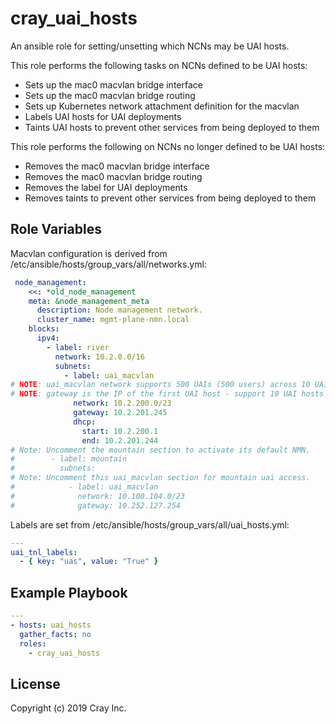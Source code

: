 cray_uai_hosts
===============

An ansible role for setting/unsetting which NCNs may be UAI hosts.

This role performs the following tasks on NCNs defined to be UAI hosts:

* Sets up the mac0 macvlan bridge interface
* Sets up the mac0 macvlan bridge routing
* Sets up Kubernetes network attachment definition for the macvlan
* Labels UAI hosts for UAI deployments
* Taints UAI hosts to prevent other services from being deployed to them

This role performs the following on NCNs no longer defined to be UAI hosts:

* Removes the mac0 macvlan bridge interface
* Removes the mac0 macvlan bridge routing
* Removes the label for UAI deployments
* Removes taints to prevent other services from being deployed to them

Role Variables
--------------

Macvlan configuration is derived from /etc/ansible/hosts/group_vars/all/networks.yml:

```yaml
 node_management:
    <<: *old_node_management
    meta: &node_management_meta
      description: Node management network.
      cluster_name: mgmt-plane-nmn.local
    blocks:
      ipv4:
        - label: river
          network: 10.2.0.0/16
          subnets:
            - label: uai_macvlan
# NOTE: uai_macvlan network supports 500 UAIs (500 users) across 10 UAI hosts
# NOTE: gateway is the IP of the first UAI host - support 10 UAI hosts 10.2.201.[245-254]
              network: 10.2.200.0/23
              gateway: 10.2.201.245
              dhcp:
                start: 10.2.200.1
                end: 10.2.201.244
# Note: Uncomment the mountain section to activate its default NMN.
#        - label: mountain
#          subnets:
# Note: Uncomment this uai_macvlan section for mountain uai access.
#            - label: uai_macvlan
#              network: 10.100.104.0/23
#              gateway: 10.252.127.254
```

Labels are set from /etc/ansible/hosts/group_vars/all/uai_hosts.yml:

```yaml
---
uai_tnl_labels:
  - { key: "uas", value: "True" }
```

Example Playbook
----------------

```yaml
---
- hosts: uai_hosts
  gather_facts: no
  roles:
    - cray_uai_hosts
```

License
-------

Copyright (c) 2019 Cray Inc.
